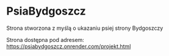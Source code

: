 # PsiaBydgoszcz

Strona stworzona z myślą o ukazaniu psiej strony Bydgoszczy

Strona dostępna pod adresem:
https://psiabydgoszcz.onrender.com/projekt.html
